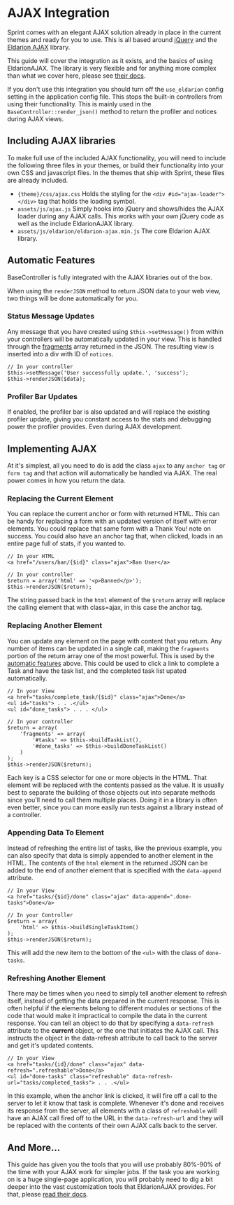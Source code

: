 # AJAX Integration

Sprint comes with an elegant AJAX solution already in place in the current themes and ready for you to use. This is all based around [jQuery](http://jquery.com/) and the [Eldarion AJAX](https://github.com/eldarion/eldarion-ajax) library.

This guide will cover the integration as it exists, and the basics of using EldarionAJAX. The library is very flexible and for anything more complex than what we cover here, please see [their docs](https://github.com/eldarion/eldarion-ajax).

If you don't use this integration you should turn off the `use_eldarion` config setting in the application config file. This stops the built-in controllers from using their functionality. This is mainly used in the `BaseController::render_json()` method to return the profiler and notices during AJAX views.

## Including AJAX libraries
To make full use of the included AJAX functionality, you will need to include the following three files in your themes, or build their functionality into your own CSS and javascript files. In the themes that ship with Sprint, these files are already included.

- `{theme}/css/ajax.css` Holds the styling for the `<div #id="ajax-loader"></div>` tag that holds the loading symbol.
- `assets/js/ajax.js` Simply hooks into jQuery and shows/hides the AJAX loader during any AJAX calls. This works with your own jQuery code as well as the include EldarionAJAX library.
- `assets/js/eldarion/eldarion-ajax.min.js` The core Eldarion AJAX library.

## Automatic Features
BaseController is fully integrated with the AJAX libraries out of the box.

When using the `renderJSON` method to return JSON data to your web view, two things will be done automatically for you.

### Status Message Updates
Any message that you have created using `$this->setMessage()` from within your controllers will be automatically updated in your view. This is handled through the [fragments](#fragments) array returned in the JSON. The resulting view is inserted into a div with ID of `notices`. 

	// In your controller
	$this->setMessage('User successfully update.', 'success');
	$this->renderJSON($data);
	
### Profiler Bar Updates
If enabled, the profiler bar is also updated and will replace the existing profiler update, giving you constant access to the stats and debugging power the profiler provides. Even during AJAX development. 

## Implementing AJAX
At it's simplest, all you need to do is add the class `ajax` to any `anchor tag` or `form tag` and that action will automatically be handled via AJAX. The real power comes in how you return the data. 

### Replacing the Current Element
You can replace the current anchor or form with returned HTML. This can be handy for replacing a form with an updated version of itself with error elements. You could replace that same form with a Thank You! note on success. You could also have an anchor tag that, when clicked, loads in an entire page full of stats, if you wanted to.

	// In your HTML
	<a href="/users/ban/{$id}" class="ajax">Ban User</a>
	
	// In your controller
	$return = array('html' => '<p>Banned</p>');
	$this->renderJSON($return);

The string passed back in the `html` element of the `$return` array will replace the calling element that with class=ajax, in this case the anchor tag. 

### Replacing Another Element
You can update any element on the page with content that you return. Any number of items can be updated in a single call, making the `fragments` portion of the return array one of the most powerful. This is used by the [automatic features](#automatic_features) above. This could be used to click a link to complete a Task and have the task list, and the completed task list upated automatically. 

	// In your View
	<a href="tasks/complete_task/{$id}" class="ajax">Done</a>
	<ul id="tasks"> . . .</ul>
	<ul id="done_tasks"> . . . </ul>
	
	// In your controller
	$return = array(
		'fragments' => array(
			'#tasks' => $this->buildTaskList(),
			'#done_tasks' => $this->buildDoneTaskList()
		)
	);
	$this->renderJSON($return);

Each key is a CSS selector for one or more objects in the HTML. That element will be replaced with the contents passed as the value. It is usually best to separate the building of those objects out into separate methods since you'll need to call them multiple places. Doing it in a library is often even better, since you can more easily run tests against a library instead of a controller.

### Appending Data To Element
Instead of refreshing the entire list of tasks, like the previous example, you can also specify that data is simply appended to another element in the HTML. The contents of the `html` element in the returned JSON can be added to the end of another element that is specified with the `data-append` attribute. 

	// In your View
	<a href="tasks/{$id}/done" class="ajax" data-append=".done-tasks">Done</a>
	
	// In your Controller
	$return = array(
		'html' => $this->buildSingleTaskItem()
	);
	$this->renderJSON($return);

This will add the new item to the bottom of the `<ul>` with the class of `done-tasks`.

### Refreshing Another Element
There may be times when you need to simply tell another element to refresh itself, instead of getting the data prepared in the current response. This is often helpful if the elements belong to different modules or sections of the code that would make it impractical to compile the data in the current response. You can tell an object to do that by specifying a `data-refresh` attribute to the **current** object, or the one that initiates the AJAX call. This instructs the object in the data-refresh attribute to call back to the server and get it's updated contents. 

	// In your View
	<a href="tasks/{id}/done" class="ajax" data-refresh=".refreshable">Done</a>
	<ul id="done-tasks" class="refreshable" data-refresh-url="tasks/completed_tasks"> . . .</ul>
	
In this example, when the anchor link is clicked, it will fire off a call to the server to let it know that task is complete. Whenever it's done and receives its response from the server, all elements with a class of `refreshable` will have an AJAX call fired off to the URL in the `data-refresh-url` and they will be replaced with the contents of their own AJAX calls back to the server. 

## And More...
This guide has given you the tools that you will use probably 80%-90% of the time with your AJAX work for simpler jobs. If the task you are working on is a huge single-page application, you will probably need to dig a bit deeper into the vast customization tools that EldarionAJAX provides. For that, please [read their docs](https://github.com/eldarion/eldarion-ajax).